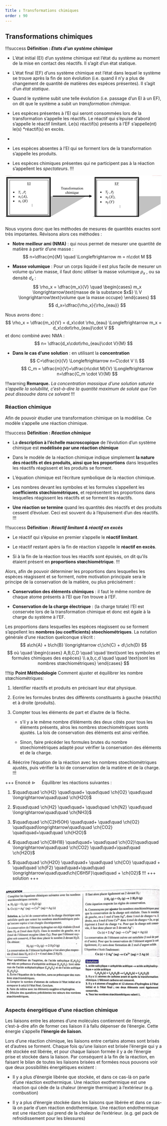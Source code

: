 ```yaml
--- 
Title : Transformations chimiques 
order : 90
---
```

## Transformations chimiques

!!!success **Définition : *Etats d’un système chimique***

- L’état initial (EI) d’un système chimique est l’état du système au moment de la mise en contact des réactifs. Il s’agit d’un état statique.

- L’état final (EF) d’uns système chimique est l’état dans lequel le système se trouve après la fin de son évolution (i.e. quand il n’y a plus de changement de quantité de matières des espèces présentes). Il s’agit d’un *état statique*. 

- Quand le système subit une telle évolution (i.e. passage d’un EI à un EF), on dit que le système a subit un *transformation chimique*.

- Les espèces présentes à l’EI qui seront consommées lors de la transformation s’appelle les réactifs. Le réactif qui s’épuise d’abord s’appelle le réactif limitant. Le(s) réactif(s) présents à l’EF s’appelle(nt) le(s) *réactif(s) en excès.
*
- Les espèces absentes à l’EI qui se forment lors de la transformation s’appelle les produits.

- Les espèces chimiques présentes qui ne participent pas à la réaction s’appellent les *spectateurs*.
!!!

![](../img/7/etats.jpg)

Nous voyons donc que les méthodes de mesures de quantités exactes sont très impotantes. Révisons alors ces méthodes :

- **Notre meilleur ami (NMA)** : qui nous permet de mesurer une quantité de matière à partir d’une masse :
  $$
  n=\dfrac{m}{M} \quad \Longleftrightarrow m = n\cdot M 
  $$

- **Masse volumique** : Pour un corps liquide il est plus facile de mesurer un volume qu’une masse, il faut donc utiliser la masse volumique $\rho_x$ , ou sa densité $d_x$ :
  $$
  \rho_x = \dfrac{m_x}{V} \quad \begin{cases}
      m_x \longrightarrow\text{masse de la substance $x$} \\
      V \longrightarrow\text{volume que la masse occupe}
      \end{cases}
  $$
  $$
  d_x=\dfrac{\rho_x}{\rho_{eau}}
  $$

Nous avons donc :
  $$
  \rho_x = \dfrac{m_x}{V} = d_x\cdot \rho_{eau}
      \Longleftrightarrow m_x = d_x\cdot\rho_{eau}\cdot V
  $$
  et donc combiné avec NMA :
  $$
  n= \dfrac{d_x\cdot\rho_{eau}\cdot V}{M}
  $$

- **Dans le cas d’une solution** : en utilisant la **concentration**
  $$
  C=\dfrac{n}{V} \Longleftrightarrow n=C\cdot V \\
  $$
  $$
  C_m = \dfrac{m}{V}=\dfrac{n\cdot M}{V} \Longleftrightarrow n=\dfrac{C_m \cdot V}{M}
  $$

!!!warning **Remarque.** 
*La concentration massique d’une solution saturée s’appelle la *solubilité*, c’est-à-dire la quantité maximum de soluté que l’on peut dissoudre dans ce solvant*
!!!

### Réaction chimique

Afin de pouvoir étudier une transformation chimique on la modélise. Ce
modèle s’appelle une réaction chimique.

!!!success **Définition : *Réaction chimique***

- La **description à l’échelle macroscopique** de l’évolution d’un système chimique est **modélisée par une réaction chimique**

- Dans le modèle de la réaction chimique indique simplement **la nature des réactifs et des produits, ainsi que les proportions** dans lesquelles les réactifs réagissent et les produits se forment.

- L’équation chimique est l’écriture symbolique de la réaction chimique.

- Les nombres devant les symboles et les formules s’appellent les **coefficients stœchiométriques**, et représentent les proportions dans lesquelles réagissent les réactifs et se forment les réactifs.

- **Une réaction se termine** quand les quantités des réactifs et des produits cessent d’évoluer. Ceci est souvent du à l’épuisement d’un des réactifs.
!!!

!!!success **Définition : *Réactif limitant & réactif en excès***

- Le réactif qui s’épuise en premier s’appelle le **réactif limitant**.

- Le réactif restant apèrs la fin de réaction s’appelle le **réactif en excès**.

- Si à la fin de la réaction tous les réactifs sont épuisés, on dit qu’ils étaient présent en **proportions stœchiométrique**.
!!!

Alors, afin de pouvoir déterminer les proportions dans lesquelles les espèces réagissent et se forment, notre motivation principale sera le principe de la conservation de la matière, ou plus précisément :

- **Conservation des éléments chimiques** : il faut le même nombre de chaque atome présents à l’EI que l’on trouve à l’EF.

- **Conservation de la charge électrique** : (la charge totale) l’EI est conservée lors de la transformation chimique et donc est égale à la charge du système à l’EF.

Les proportions dans lesquelles les espèces réagissent ou se forment s’appellent les **nombres (ou coefficients) stoechiométriques**. La notation générale d’une réaction quelconque s’écrit :
$$
a\ch{A} + b\ch{B} \longrightarrow c\;\ch{C} + d\;\ch{D}
$$
$$
où \quad \begin{cases}
A,B,C,D \quad \quad \text{sont les symboles et formules chimiques des espèces} \\
a,b,c,d \quad \quad \text{sont les nombres stœchiométriques} 
\end{cases}
$$

!!!tip **Point Méthodologie**
Comment ajuster et équilibrer les nombre stœchiométriques:

1.  Identifier réactifs et produits en précisant leur état physique.

2.  Ecrire les formules brutes des différents constituants à gauche (réactifs) et à droite (produits).

3.  Compter tous les éléments de part et d’autre de la flèche.

    - s’il y a le même nombre d’éléments des deux côtés pour tous les éléments présents, alros les nombres stoechiométriques sonts ajustés. La lois de conservation des éléments est ainsi vérifiée.

    - Sinon, faire précéder les formules brutes du nombre stoechiométriques adapté pour vérifier la conservation des
      éléments et de la charge.

4.  Réécrire l’équation de la réaction avec les nombres stoechiométriques ajustés, puis vérifier la loi de conservation de la matière et de la charge.
!!!

+++ Enoncé
$\triangleright \quad$ Équilibrer les réactions
suivantes :

1.  $\quad\quad \ch{H2} \quad\quad+ \quad\quad \ch{O2}  \quad\quad \longrightarrow\quad\quad \ch{H2O}$

2.  $\quad\quad \ch{H2} \quad\quad+ \quad\quad \ch{N2}  \quad\quad \longrightarrow\quad\quad \ch{NH3}$

3.  $\quad\quad \ch{C2H5OH} \quad\quad+ \quad\quad \ch{O2} \quad\quad\longrightarrow\quad\quad \ch{CO2} \quad\quad+\quad\quad \ch{H2O}$

4.  $\quad\quad \ch{C8H18} \quad\quad+ \quad\quad \ch{O2}\quad\quad \longrightarrow\quad\quad \ch{CO2} \quad\quad+\quad\quad \ch{H2O}$

5.  $\quad\quad \ch{H2O} \quad\quad+ \quad\quad \ch{CO} \quad\quad + \quad\quad \ch{F2} \quad\quad+\quad\quad \longrightarrow\quad\quad\ch{C6H5F}\quad\quad  + \ch{O2}$
!!!
+++ solution
+++

![](../img/7/xo1.jpg)

### Aspects énergétique d’une réaction chimique

Les liaisons entre les atomes d’une molécules contiennent de l’énergie, c’est-à-dire afin de former ces liaison il à fallu dépenser de l’énergie. Cette énergie s’appelle **l’énergie de liaison**.

Lors d’une réaction chimique, les liaisons entre certains atomes sont brisés et d’autres se forment. Chaque fois qu’une liaison est brisée l’énergie qui y a été stockée est libérée, et pour chaque liaison formée il y a de l’énergie prise et stockée dans la liaison. Par conséquent à la fin de la réaction, en faisant le bilan de toutes les liaisons
brisées et formées nous pouvons voir que deux possibilités énergétiques existent :

- Il y a plus d’énergie libérée que stockée, et dans ce cas-là on parle d’une réaction exothermique. Une réaction exothermique est une réaction qui cède de la chaleur (énergie thermique) à l’extérieur (e.g. combustion)

- Il y a plus d’énergie stockée dans les liaisons que libérée et dans ce cas-là on parle d’uen réaction endothermique. Une réaction endothermique est une réaction qui prend de la chaleur de l’extérieur. (e.g. gel pack de refroidissement pour les blessures)
